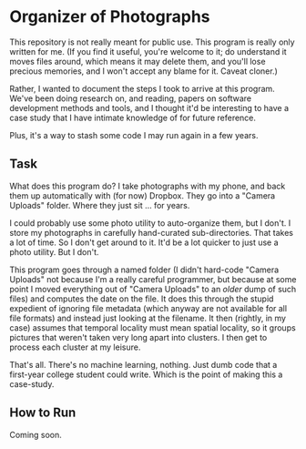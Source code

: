 # Organizer of Photographs

This repository is not really meant for public use. This program is
really only written for me. (If you find it useful, you're welcome to
it; do understand it moves files around, which means it may delete
them, and you'll lose precious memories, and I won't accept any blame
for it. Caveat cloner.)

Rather, I wanted to document the steps I took to arrive at this
program. We've been doing research on, and reading, papers on software
development methods and tools, and I thought it'd be interesting to
have a case study that I have intimate knowledge of for future
reference.

Plus, it's a way to stash some code I may run again in a few years.

## Task

What does this program do? I take photographs with my phone, and back
them up automatically with (for now) Dropbox. They go into a "Camera 
Uploads" folder. Where they just sit … for years.

I could probably use some photo utility to auto-organize them, but I
don't. I store my photographs in carefully hand-curated
sub-directories. That takes a lot of time. So I don't get around to
it. It'd be a lot quicker to just use a photo utility. But I don't.

This program goes through a named folder (I didn't hard-code "Camera
Uploads" not because I'm a really careful programmer, but because at
some point I moved everything out of "Camera Uploads" to an _older_
dump of such files) and computes the date on the file. It does this
through the stupid expedient of ignoring file metadata (which anyway
are not available for all file formats) and instead just looking at
the filename. It then (rightly, in my case) assumes that temporal
locality must mean spatial locality, so it groups pictures that
weren't taken very long apart into clusters. I then get to process
each cluster at my leisure.

That's all. There's no machine learning, nothing. Just dumb code that
a first-year college student could write. Which is the point of making
this a case-study.

## How to Run

Coming soon.
